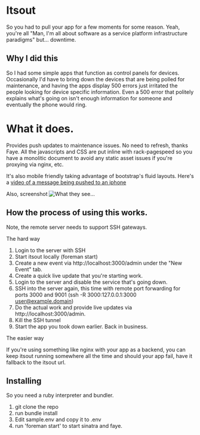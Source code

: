 # Itsout

So you had to pull your app for a few moments for some reason. Yeah, you're all "Man, I'm all about software as a service platform infrastructure paradigms" but… downtime. 

## Why I did this

So I had some simple apps that function as control panels for devices. Occasionally I'd have to bring down the devices that are being polled for maintenance, and having the apps display 500 errors just irritated the people looking for device specific information. Even a 500 error that politely explains what's going on isn't enough information for someone and eventually the phone would ring. 

# What it does.

Provides push updates to maintenance issues. No need to refresh, thanks Faye. All the javascripts and CSS are put inline with rack-pagespeed so you have a monolitic document to avoid any static asset issues if you're proxying via nginx, etc.

It's also mobile friendly taking advantage of bootstrap's fluid layouts. Here's a [video of a message being pushed to an iphone](http://skord.org/i/ffd1d86d.m4v)

Also, screenshot 
![What they see...](http://skord.org/i/273256c8.png)

## How the process of using this works.

Note, the remote server needs to support SSH gateways.

The hard way

1. Login to the server with SSH
2. Start itsout locally (foreman start)
3. Create a new event via http://localhost:3000/admin under the "New Event" tab. 
4. Create a quick live update that you're starting work.
3. Login to the server and disable the service that's going down.
4. SSH into the server again, this time with remote port forwarding for ports 3000 and 9001 (ssh -R 3000:127.0.0.1:3000 user@example.domain)
5. Do the actual work and provide live updates via http://localhost:3000/admin. 
6. Kill the SSH tunnel
7. Start the app you took down earlier. Back in business.

The easier way

If you're using something like nginx with your app as a backend, you can keep itsout running somewhere all the time and should your app fail, have it fallback to the itsout url. 

## Installing

So you need a ruby interpreter and bundler.

1. git clone the repo
2. run bundle install
3. Edit sample.env and copy it to .env
4. run 'foreman start' to start sinatra and faye.

